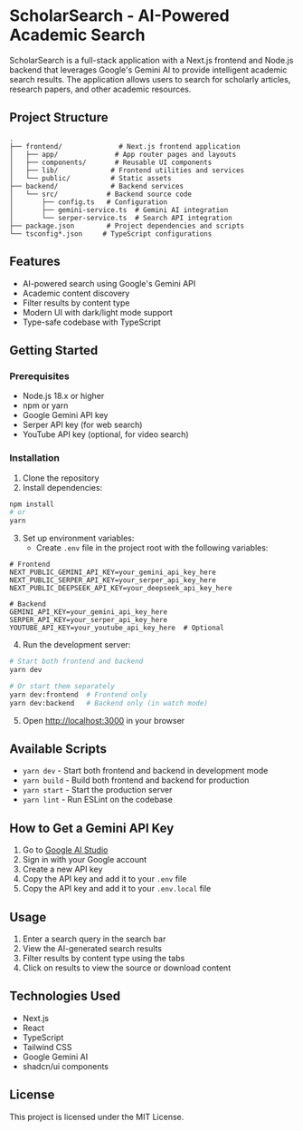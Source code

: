 # ScholarSearch - AI-Powered Academic Search

ScholarSearch is a full-stack application with a Next.js frontend and Node.js backend that leverages Google's Gemini AI to provide intelligent academic search results. The application allows users to search for scholarly articles, research papers, and other academic resources.

## Project Structure

```
.
├── frontend/              # Next.js frontend application
│   ├── app/              # App router pages and layouts
│   ├── components/       # Reusable UI components
│   ├── lib/             # Frontend utilities and services
│   └── public/          # Static assets
├── backend/             # Backend services
│   └── src/            # Backend source code
│       ├── config.ts   # Configuration
│       ├── gemini-service.ts  # Gemini AI integration
│       └── serper-service.ts  # Search API integration
├── package.json        # Project dependencies and scripts
└── tsconfig*.json     # TypeScript configurations
```

## Features

- AI-powered search using Google's Gemini API
- Academic content discovery
- Filter results by content type
- Modern UI with dark/light mode support
- Type-safe codebase with TypeScript

## Getting Started

### Prerequisites

- Node.js 18.x or higher
- npm or yarn
- Google Gemini API key
- Serper API key (for web search)
- YouTube API key (optional, for video search)

### Installation

1. Clone the repository
2. Install dependencies:

```bash
npm install
# or
yarn
```

3. Set up environment variables:
   - Create `.env` file in the project root with the following variables:

```
# Frontend
NEXT_PUBLIC_GEMINI_API_KEY=your_gemini_api_key_here
NEXT_PUBLIC_SERPER_API_KEY=your_serper_api_key_here
NEXT_PUBLIC_DEEPSEEK_API_KEY=your_deepseek_api_key_here

# Backend
GEMINI_API_KEY=your_gemini_api_key_here
SERPER_API_KEY=your_serper_api_key_here
YOUTUBE_API_KEY=your_youtube_api_key_here  # Optional
```

4. Run the development server:

```bash
# Start both frontend and backend
yarn dev

# Or start them separately
yarn dev:frontend  # Frontend only
yarn dev:backend   # Backend only (in watch mode)
```

5. Open [http://localhost:3000](http://localhost:3000) in your browser

## Available Scripts

- `yarn dev` - Start both frontend and backend in development mode
- `yarn build` - Build both frontend and backend for production
- `yarn start` - Start the production server
- `yarn lint` - Run ESLint on the codebase

## How to Get a Gemini API Key

1. Go to [Google AI Studio](https://makersuite.google.com/app/apikey)
2. Sign in with your Google account
3. Create a new API key
4. Copy the API key and add it to your `.env` file
4. Copy the API key and add it to your `.env.local` file

## Usage

1. Enter a search query in the search bar
2. View the AI-generated search results
3. Filter results by content type using the tabs
4. Click on results to view the source or download content

## Technologies Used

- Next.js
- React
- TypeScript
- Tailwind CSS
- Google Gemini AI
- shadcn/ui components

## License

This project is licensed under the MIT License.